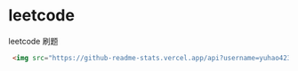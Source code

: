# leetcode
leetcode 刷题


```html
 <img src="https://github-readme-stats.vercel.app/api?username=yuhao423&show_icons=true&count_private=true&theme=vue-light&hide_border=true" alt="Moment's GitHub stats" style="zoom:100%;" align="left"/>
```

